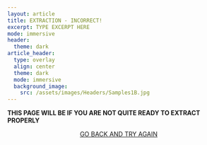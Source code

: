 ```yaml
---
layout: article
title: EXTRACTION - INCORRECT!
excerpt: TYPE EXCERPT HERE
mode: immersive
header:
  theme: dark
article_header:
  type: overlay
  align: center
  theme: dark
  mode: immersive
  background_image:
    src: /assets/images/Headers/Samples1B.jpg
---
```


**THIS PAGE WILL BE IF YOU ARE NOT QUITE READY TO EXTRACT PROPERLY**


<p align="center">
<a class="button button--outline-primary button--pill" href="Storing1">GO BACK AND TRY AGAIN</a></p>